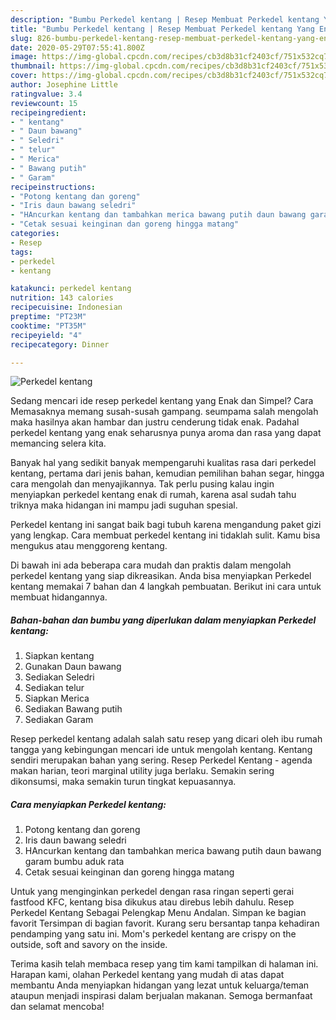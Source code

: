 ```yaml
---
description: "Bumbu Perkedel kentang | Resep Membuat Perkedel kentang Yang Enak Dan Lezat"
title: "Bumbu Perkedel kentang | Resep Membuat Perkedel kentang Yang Enak Dan Lezat"
slug: 826-bumbu-perkedel-kentang-resep-membuat-perkedel-kentang-yang-enak-dan-lezat
date: 2020-05-29T07:55:41.800Z
image: https://img-global.cpcdn.com/recipes/cb3d8b31cf2403cf/751x532cq70/perkedel-kentang-foto-resep-utama.jpg
thumbnail: https://img-global.cpcdn.com/recipes/cb3d8b31cf2403cf/751x532cq70/perkedel-kentang-foto-resep-utama.jpg
cover: https://img-global.cpcdn.com/recipes/cb3d8b31cf2403cf/751x532cq70/perkedel-kentang-foto-resep-utama.jpg
author: Josephine Little
ratingvalue: 3.4
reviewcount: 15
recipeingredient:
- " kentang"
- " Daun bawang"
- " Seledri"
- " telur"
- " Merica"
- " Bawang putih"
- " Garam"
recipeinstructions:
- "Potong kentang dan goreng"
- "Iris daun bawang seledri"
- "HAncurkan kentang dan tambahkan merica bawang putih daun bawang garam bumbu aduk rata"
- "Cetak sesuai keinginan dan goreng hingga matang"
categories:
- Resep
tags:
- perkedel
- kentang

katakunci: perkedel kentang 
nutrition: 143 calories
recipecuisine: Indonesian
preptime: "PT23M"
cooktime: "PT35M"
recipeyield: "4"
recipecategory: Dinner

---
```



![Perkedel kentang](https://img-global.cpcdn.com/recipes/cb3d8b31cf2403cf/751x532cq70/perkedel-kentang-foto-resep-utama.jpg)

Sedang mencari ide resep perkedel kentang yang Enak dan Simpel? Cara Memasaknya memang susah-susah gampang. seumpama salah mengolah maka hasilnya akan hambar dan justru cenderung tidak enak. Padahal perkedel kentang yang enak seharusnya punya aroma dan rasa yang dapat memancing selera kita.

Banyak hal yang sedikit banyak mempengaruhi kualitas rasa dari perkedel kentang, pertama dari jenis bahan, kemudian pemilihan bahan segar, hingga cara mengolah dan menyajikannya. Tak perlu pusing kalau ingin menyiapkan perkedel kentang enak di rumah, karena asal sudah tahu triknya maka hidangan ini mampu jadi suguhan spesial.

Perkedel kentang ini sangat baik bagi tubuh karena mengandung paket gizi yang lengkap. Cara membuat perkedel kentang ini tidaklah sulit. Kamu bisa mengukus atau menggoreng kentang.


Di bawah ini ada beberapa cara mudah dan praktis dalam mengolah perkedel kentang yang siap dikreasikan. Anda bisa menyiapkan Perkedel kentang memakai 7 bahan dan 4 langkah pembuatan. Berikut ini cara untuk membuat hidangannya.

<!--inarticleads1-->

##### Bahan-bahan dan bumbu yang diperlukan dalam menyiapkan Perkedel kentang:

1. Siapkan  kentang
1. Gunakan  Daun bawang
1. Sediakan  Seledri
1. Sediakan  telur
1. Siapkan  Merica
1. Sediakan  Bawang putih
1. Sediakan  Garam


Resep perkedel kentang adalah salah satu resep yang dicari oleh ibu rumah tangga yang kebingungan mencari ide untuk mengolah kentang. Kentang sendiri merupakan bahan yang sering. Resep Perkedel Kentang - agenda makan harian, teori marginal utility juga berlaku. Semakin sering dikonsumsi, maka semakin turun tingkat kepuasannya. 

<!--inarticleads2-->

##### Cara menyiapkan Perkedel kentang:

1. Potong kentang dan goreng
1. Iris daun bawang seledri
1. HAncurkan kentang dan tambahkan merica bawang putih daun bawang garam bumbu aduk rata
1. Cetak sesuai keinginan dan goreng hingga matang


Untuk yang menginginkan perkedel dengan rasa ringan seperti gerai fastfood KFC, kentang bisa dikukus atau direbus lebih dahulu. Resep Perkedel Kentang Sebagai Pelengkap Menu Andalan. Simpan ke bagian favorit Tersimpan di bagian favorit. Kurang seru bersantap tanpa kehadiran pendamping yang satu ini. Mom&#39;s perkedel kentang are crispy on the outside, soft and savory on the inside. 

Terima kasih telah membaca resep yang tim kami tampilkan di halaman ini. Harapan kami, olahan Perkedel kentang yang mudah di atas dapat membantu Anda menyiapkan hidangan yang lezat untuk keluarga/teman ataupun menjadi inspirasi dalam berjualan makanan. Semoga bermanfaat dan selamat mencoba!
